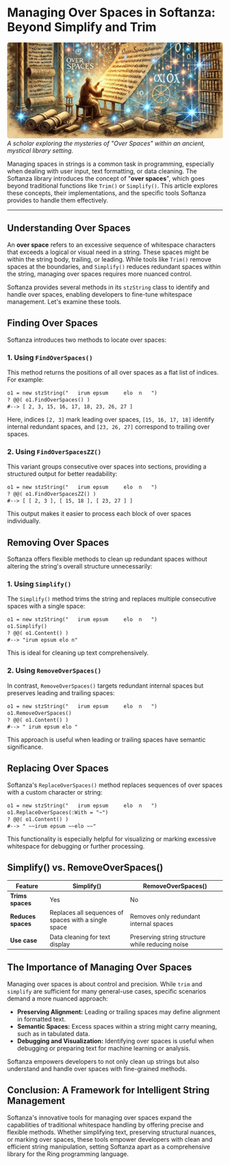 # Managing Over Spaces in Softanza: Beyond Simplify and Trim
![A scholar exploring the mysteries of "Over Spaces" within an ancient, mystical library setting. By Microsoft Image AI](../images/stzstring-overspaces.jpg)
*A scholar exploring the mysteries of "Over Spaces" within an ancient, mystical library setting.*

Managing spaces in strings is a common task in programming, especially when dealing with user input, text formatting, or data cleaning. The Softanza library introduces the concept of "**over spaces**", which goes beyond traditional functions like `Trim()` or `Simplify()`. This article explores these concepts, their implementations, and the specific tools Softanza provides to handle them effectively.

---

## Understanding Over Spaces

An **over space** refers to an excessive sequence of whitespace characters that exceeds a logical or visual need in a string. These spaces might be within the string body, trailing, or leading. While tools like `Trim()` remove spaces at the boundaries, and `Simplify()` reduces redundant spaces within the string, managing over spaces requires more nuanced control.

Softanza provides several methods in its `stzString` class to identify and handle over spaces, enabling developers to fine-tune whitespace management. Let's examine these tools.


## Finding Over Spaces

Softanza introduces two methods to locate over spaces: 

### 1. Using **`FindOverSpaces()`**

This method returns the positions of all over spaces as a flat list of indices. For example:
```ring
o1 = new stzString("   irum epsum     elo  n   ")
? @@( o1.FindOverSpaces() )
#--> [ 2, 3, 15, 16, 17, 18, 23, 26, 27 ]
```
Here, indices `[2, 3]` mark leading over spaces, `[15, 16, 17, 18]` identify internal redundant spaces, and `[23, 26, 27]` correspond to trailing over spaces.

### 2. Using **`FindOverSpacesZZ()`**

This variant groups consecutive over spaces into sections, providing a structured output for better readability:

```ring
o1 = new stzString("   irum epsum     elo  n   ")
? @@( o1.FindOverSpacesZZ() )
#--> [ [ 2, 3 ], [ 15, 18 ], [ 23, 27 ] ]
```
This output makes it easier to process each block of over spaces individually.


## Removing Over Spaces

Softanza offers flexible methods to clean up redundant spaces without altering the string's overall structure unnecessarily:

### 1. Using **`Simplify()`**

The `Simplify()` method trims the string and replaces multiple consecutive spaces with a single space:
```ring
o1 = new stzString("   irum epsum     elo  n   ")
o1.Simplify()
? @@( o1.Content() )
#--> "irum epsum elo n"
```
This is ideal for cleaning up text comprehensively.

### 2. Using **`RemoveOverSpaces()`**

In contrast, `RemoveOverSpaces()` targets redundant internal spaces but preserves leading and trailing spaces:

```ring
o1 = new stzString("   irum epsum     elo  n   ")
o1.RemoveOverSpaces()
? @@( o1.Content() )
#--> " irum epsum elo "
```
This approach is useful when leading or trailing spaces have semantic significance.


## Replacing Over Spaces

Softanza's `ReplaceOverSpaces()` method replaces sequences of over spaces with a custom character or string:

```ring
o1 = new stzString("   irum epsum     elo  n   ")
o1.ReplaceOverSpaces(:With = "~")
? @@( o1.Content() )
#--> " ~~irum epsum ~~elo ~~"
```

This functionality is especially helpful for visualizing or marking excessive whitespace for debugging or further processing.


## Simplify() vs. RemoveOverSpaces()

| Feature                | **Simplify()**                       | **RemoveOverSpaces()**            |
|------------------------|---------------------------------------|------------------------------------|
| **Trims spaces**       | Yes                                  | No                                 |
| **Reduces spaces**     | Replaces all sequences of spaces with a single space | Removes only redundant internal spaces |
| **Use case**           | Data cleaning for text display       | Preserving string structure while reducing noise |



## The Importance of Managing Over Spaces

Managing over spaces is about control and precision. While `trim` and `simplify` are sufficient for many general-use cases, specific scenarios demand a more nuanced approach:

- **Preserving Alignment:** Leading or trailing spaces may define alignment in formatted text.
- **Semantic Spaces:** Excess spaces within a string might carry meaning, such as in tabulated data.
- **Debugging and Visualization:** Identifying over spaces is useful when debugging or preparing text for machine learning or analysis.

Softanza empowers developers to not only clean up strings but also understand and handle over spaces with fine-grained methods.


## Conclusion: A Framework for Intelligent String Management

Softanza's innovative tools for managing over spaces expand the capabilities of traditional whitespace handling by offering precise and flexible methods. Whether simplifying text, preserving structural nuances, or marking over spaces, these tools empower developers with clean and efficient string manipulation, setting Softanza apart as a comprehensive library for the Ring programming language.